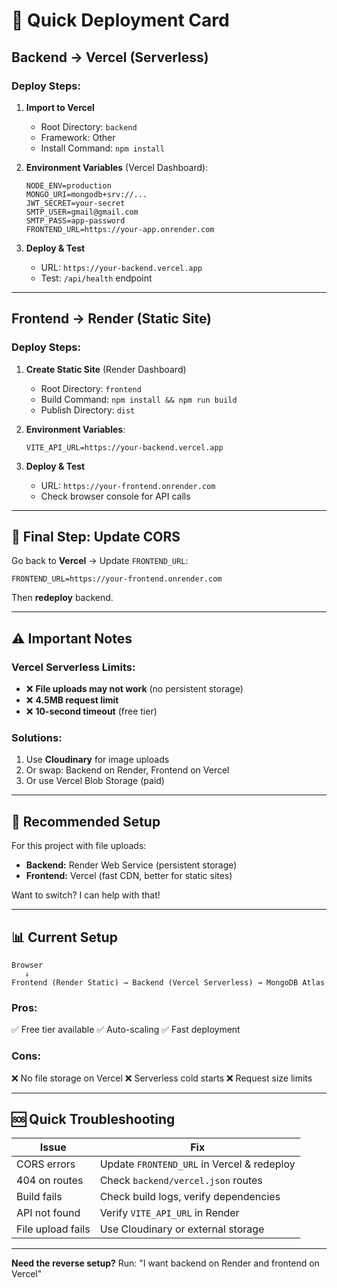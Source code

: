 # 🚀 Quick Deployment Card

## Backend → Vercel (Serverless)

### Deploy Steps:
1. **Import to Vercel**
   - Root Directory: `backend`
   - Framework: Other
   - Install Command: `npm install`

2. **Environment Variables** (Vercel Dashboard):
   ```
   NODE_ENV=production
   MONGO_URI=mongodb+srv://...
   JWT_SECRET=your-secret
   SMTP_USER=gmail@gmail.com
   SMTP_PASS=app-password
   FRONTEND_URL=https://your-app.onrender.com
   ```

3. **Deploy & Test**
   - URL: `https://your-backend.vercel.app`
   - Test: `/api/health` endpoint

---

## Frontend → Render (Static Site)

### Deploy Steps:
1. **Create Static Site** (Render Dashboard)
   - Root Directory: `frontend`
   - Build Command: `npm install && npm run build`
   - Publish Directory: `dist`

2. **Environment Variables**:
   ```
   VITE_API_URL=https://your-backend.vercel.app
   ```

3. **Deploy & Test**
   - URL: `https://your-frontend.onrender.com`
   - Check browser console for API calls

---

## 🔄 Final Step: Update CORS

Go back to **Vercel** → Update `FRONTEND_URL`:
```
FRONTEND_URL=https://your-frontend.onrender.com
```
Then **redeploy** backend.

---

## ⚠️ Important Notes

### Vercel Serverless Limits:
- ❌ **File uploads may not work** (no persistent storage)
- ❌ **4.5MB request limit**
- ❌ **10-second timeout** (free tier)

### Solutions:
1. Use **Cloudinary** for image uploads
2. Or swap: Backend on Render, Frontend on Vercel
3. Or use Vercel Blob Storage (paid)

---

## 🎯 Recommended Setup

For this project with file uploads:
- **Backend:** Render Web Service (persistent storage)
- **Frontend:** Vercel (fast CDN, better for static sites)

Want to switch? I can help with that!

---

## 📊 Current Setup

```
Browser
   ↓
Frontend (Render Static) → Backend (Vercel Serverless) → MongoDB Atlas
```

### Pros:
✅ Free tier available
✅ Auto-scaling
✅ Fast deployment

### Cons:
❌ No file storage on Vercel
❌ Serverless cold starts
❌ Request size limits

---

## 🆘 Quick Troubleshooting

| Issue | Fix |
|-------|-----|
| CORS errors | Update `FRONTEND_URL` in Vercel & redeploy |
| 404 on routes | Check `backend/vercel.json` routes |
| Build fails | Check build logs, verify dependencies |
| API not found | Verify `VITE_API_URL` in Render |
| File upload fails | Use Cloudinary or external storage |

---

**Need the reverse setup?** 
Run: "I want backend on Render and frontend on Vercel"
